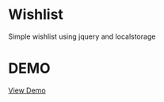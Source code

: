 # Wishlist
Simple wishlist using jquery and localstorage

# DEMO
[View Demo](https://stopdaydreaming.github.io/stunning-octo-wishlist/)